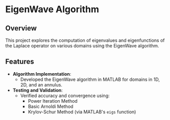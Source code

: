 # EigenWave Algorithm

## Overview
This project explores the computation of eigenvalues and eigenfunctions of the Laplace operator on various domains using the EigenWave algorithm.

## Features
- **Algorithm Implementation**:
  - Developed the EigenWave algorithm in MATLAB for domains in 1D, 2D, and an annulus.
- **Testing and Validation**:
  - Verified accuracy and convergence using:
    - Power Iteration Method
    - Basic Arnoldi Method
    - Krylov-Schur Method (via MATLAB's `eigs` function)

